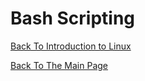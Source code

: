 # Bash Scripting


[Back To Introduction to Linux](../IntroToLinux.md)

[Back To The Main Page](../../index.md)
